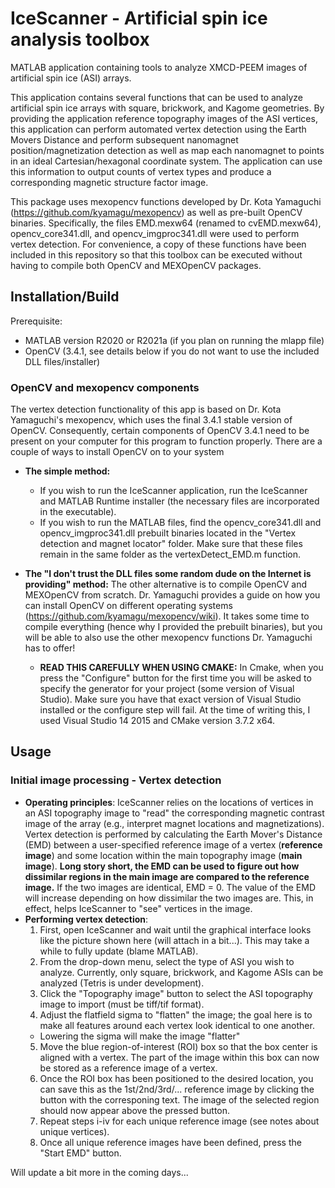 # IceScanner - Artificial spin ice analysis toolbox
MATLAB application containing tools to analyze XMCD-PEEM images of artificial spin ice (ASI) arrays.

This application contains several functions that can be used to analyze artificial spin ice arrays with square, brickwork, and Kagome geometries. By providing the application reference topography images of the ASI vertices, this application can perform automated vertex detection using the Earth Movers Distance and perform subsequent nanomagnet position/magnetization detection as well as map each nanomagnet to points in an ideal Cartesian/hexagonal coordinate system. The application can use this information to output counts of vertex types and produce a corresponding magnetic structure factor image.

This package uses mexopencv functions developed by Dr. Kota Yamaguchi (https://github.com/kyamagu/mexopencv) as well as pre-built OpenCV binaries. Specifically, the files EMD.mexw64 (renamed to cvEMD.mexw64), opencv_core341.dll, and opencv_imgproc341.dll were used to perform vertex detection. For convenience, a copy of these functions have been included in this repository so that this toolbox can be executed without having to compile both OpenCV and MEXOpenCV packages.

## Installation/Build
Prerequisite:
- MATLAB version R2020 or R2021a (if you plan on running the mlapp file)
- OpenCV (3.4.1, see details below if you do not want to use the included DLL files/installer)

### OpenCV and mexopencv components
The vertex detection functionality of this app is based on Dr. Kota Yamaguchi's mexopencv, which uses the final 3.4.1 stable version of OpenCV. Consequently, certain components of OpenCV 3.4.1 need to be present on your computer for this program to function properly. There are a couple of ways to install OpenCV on to your system

- **The simple method:** 
  - If you wish to run the IceScanner application, run the IceScanner and MATLAB Runtime installer (the necessary files are incorporated in the executable). 
  - If you wish to run the MATLAB files, find the opencv_core341.dll and opencv_imgproc341.dll prebuilt binaries located in the "Vertex detection and magnet locator" folder. Make sure that these files remain in the same folder as the vertexDetect_EMD.m function.

- **The "I don't trust the DLL files some random dude on the Internet is providing" method:** The other alternative is to compile OpenCV and MEXOpenCV from scratch. Dr. Yamaguchi provides a guide on how you can install OpenCV on different operating systems (https://github.com/kyamagu/mexopencv/wiki). It takes some time to compile everything (hence why I provided the prebuilt binaries), but you will be able to also use the other mexopencv functions Dr. Yamaguchi has to offer! 

  - **READ THIS CAREFULLY WHEN USING CMAKE:** In Cmake, when you press the "Configure" button for the first time you will be asked to specify the generator for your project (some version of Visual Studio). Make sure you have that exact version of Visual Studio installed or the configure step will fail. At the time of writing this, I used Visual Studio 14 2015 and CMake version 3.7.2 x64.

## Usage
### Initial image processing - Vertex detection
- **Operating principles**: IceScanner relies on the locations of vertices in an ASI topography image to "read" the corresponding magnetic contrast image of the array (e.g., interpret magnet locations and magnetizations). Vertex detection is performed by calculating the Earth Mover's Distance (EMD) between a user-specified reference image of a vertex (**reference image**) and some location within the main topography image (**main image**). **Long story short, the EMD can be used to figure out how dissimilar regions in the main image are compared to the reference image.** If the two images are identical, EMD = 0. The value of the EMD will increase depending on how dissimilar the two images are. This, in effect, helps IceScanner to "see" vertices in the image.
- **Performing vertex detection**: 
  1.  First, open IceScanner and wait until the graphical interface looks like the picture shown here (will attach in a bit...). This may take a while to fully update (blame MATLAB).
  2.  From the drop-down menu, select the type of ASI you wish to analyze. Currently, only square, brickwork, and Kagome ASIs can be analyzed (Tetris is under development).
  3.  Click the "Topography image" button to select the ASI topography image to import (must be tiff/tif format).
  4.  Adjust the flatfield sigma to "flatten" the image; the goal here is to make all features around each vertex look identical to one another.
    -  Lowering the sigma will make the image "flatter"
  5.  Move the blue region-of-interest (ROI) box so that the box center is aligned with a vertex. The part of the image within this box can now be stored as a reference image of a vertex.
  6.  Once the ROI box has been positioned to the desired location, you can save this as the 1st/2nd/3rd/... reference image by clicking the button with the corresponing text. The image of the selected region should now appear above the pressed button.
  7.  Repeat steps i-iv for each unique reference image (see notes about unique vertices).
  8.  Once all unique reference images have been defined, press the "Start EMD" button.

Will update a bit more in the coming days...
